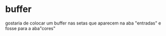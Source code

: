 # buffer
gostaria de colocar um buffer nas setas que aparecem na aba "entradas" e fosse para a aba"cores"
